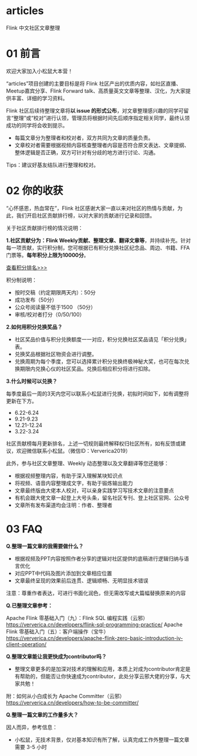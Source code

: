 # articles
Flink 中文社区文章整理

# 01 前言

欢迎大家加入小松鼠大本营！

“articles”项目创建的主要目标是将 Flink 社区产出的优质内容，如社区直播、Meetup嘉宾分享、Flink Forward talk、高质量英文文章等整理、汉化，为大家提供丰富、详细的学习资料。

Flink 社区后续待整理文章将**以 issue 的形式公布**，对文章整理感兴趣的同学可留言“整理”或“校对”进行认领，管理员将根据时间先后顺序指定相关同学，最终认领成功的同学将会收到提示。

- 每篇文章分为整理者和校对者，双方共同为文章的质量负责。
- 文章校对者需要根据视频内容核查整理者内容是否符合原文表达、文章提纲、整体逻辑是否正确，双方可针对有分歧的地方进行讨论、沟通。

Tips：建议好基友结队进行整理和校对。

# 02 你的收获

“心怀感恩，热血常在”，Flink 社区感谢大家一直以来对社区的热情与贡献，为此，我们开启社区贡献排行榜，以对大家的贡献进行记录和回馈。

关于社区贡献排行榜的情况说明：

**1.社区贡献分为：Flink Weekly贡献、整理文章、翻译文章等**，并持续补充。针对每一项贡献，实行积分制，您可根据已有积分兑换社区纪念品、周边、书籍、FFA 门票等。**每年积分上限为10000分**。

[查看积分排名>>>](https://shimo.im/sheets/pV8vrgygCwT3GjKW/MODOC)

积分制说明：

- 按时交稿（约定期限两天内）：50分
- 成功发布（50分）
- 公众号阅读量不低于1500  （50分）
- 审核/校对者打分（0/50/100）

**2.如何用积分兑换奖品？**

- 社区奖品价值与积分兑换额度一一对应，积分兑换社区奖品请见「积分兑换」表。
- 兑换奖品根据社区物资会进行调整。
- 兑换周期为每个季度，您可以选择累计积分兑换终极神秘大奖，也可在每次兑换期限内兑换心仪的社区奖品。兑换后相应积分将进行扣除。

**3.什么时候可以兑换？**

每季度最后一周的3天内您可以联系小松鼠进行兑换，初拟时间如下，如有调整将更新在下方。

- 6.22-6.24
- 9.21-9.23
- 12.21-12.24
- 3.22-3.24

社区贡献榜每月更新排名，上述一切规则最终解释权归社区所有，如有反馈或建议，欢迎微信联系小松鼠。（微信ID：Ververica2019）

此外，参与社区文章整理、Weekly 动态整理以及文章翻译等您还能够：

- 根据视频整理内容，有助于深入理解某块知识点
- 将视频、语音内容整理成文字，有助于锻炼输出能力
- 文章最终版由大佬本人校对，可以亲身实践学习写技术文章的注意要点
- 有机会跟大佬文章一起登上大号头条，留名社区专刊、登上社区官网、公众号
- 文章所有发布渠道均会注明：作者、整理者


# 03 FAQ

**Q.整理一篇文章的我需要做什么？**

- 根据视频及PPT内容按照作者分享的逻辑对社区提供的底稿进行逻辑归纳与语言优化
- 对应PPT中代码及图片添加到文章相应位置
- 文章最终呈现的效果前后连贯、逻辑顺畅、无明显技术错误

注意：尊重作者表达，可进行书面化润色，但无需改写或大篇幅替换原来的内容

**Q.已整理文章参考：**
 
Apache Flink 零基础入门（九）：Flink SQL 编程实践（云邪）
https://ververica.cn/developers/flink-sql-programming-practice/
Apache Flink 零基础入门（五）：客户端操作（宝牛）
https://ververica.cn/developers/apache-flink-zero-basic-introduction-iv-client-operation/


**Q.整理文章能让我更快成为contributor吗？**

- 整理文章更多的是加深对技术的理解和应用，本质上对成为contributor肯定是有帮助的，但能否让你快速成为contributor，此处分享云邪大佬的分享，与大家共勉！

附：如何从小白成长为 Apache Committer（云邪）
https://ververica.cn/developers/how-to-be-committer/

**Q.整理一篇文章的工作量多大？**

因人而异，参考信息：
 
- 小松鼠，无技术背景，仅对基本知识有所了解，认真完成工作外整理一篇文章需要 3-5 小时
